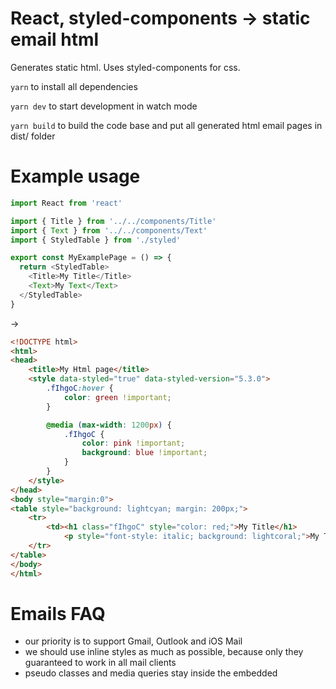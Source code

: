 # React, styled-components -> static email html

Generates static html. Uses styled-components for css.

`yarn` to install all dependencies

`yarn dev` to start development in watch mode

`yarn build` to build the code base and 
put all generated html email pages in dist/ folder

# Example usage

```js
import React from 'react'

import { Title } from '../../components/Title'
import { Text } from '../../components/Text'
import { StyledTable } from './styled'

export const MyExamplePage = () => {
  return <StyledTable>
    <Title>My Title</Title>
    <Text>My Text</Text>
  </StyledTable>
}
```
-> 
```html
<!DOCTYPE html>
<html>
<head>
	<title>My Html page</title>
	<style data-styled="true" data-styled-version="5.3.0">
        .fIhgoC:hover {
            color: green !important;
        }

        @media (max-width: 1200px) {
            .fIhgoC {
                color: pink !important;
                background: blue !important;
            }
        }
	</style>
</head>
<body style="margin:0">
<table style="background: lightcyan; margin: 200px;">
	<tr>
		<td><h1 class="fIhgoC" style="color: red;">My Title</h1>
			<p style="font-style: italic; background: lightcoral;">My Text</p></td>
	</tr>
</table>
</body>
</html>
```

# Emails FAQ

- our priority is to support Gmail, Outlook and iOS Mail
- we should use inline styles as much as possible, because only they guaranteed to work in all mail clients
- pseudo classes and media queries stay inside the embedded <style/> tag, because they cannot be inlined,
  also !important should be added to any rule in these categories to make their specificity higher than inlined styles
- use tables for layouts
- we can test emails on litmus, http://testi.at/, or using https://mailchimp.com/help/test-with-inbox-preview/
- <!DOCTYPE html> must be in resulting html document
- mailchimp and mail clients can add their own postprocessing 

# TODOs

- figure out how to embed images
- unsubscribe link
- “Confirm email address” button (will it call some API method or redirect to a page)
- pass template params to mailchimp
- responsive?
- prepare fonts and upload them somewhere

## References and useful resources on creating emails

[https://templates.mailchimp.com/getting-started/html-email-basics/](https://templates.mailchimp.com/getting-started/html-email-basics/)

[https://templates.mailchimp.com/resources/email-client-css-support/](https://templates.mailchimp.com/resources/email-client-css-support/)

[https://www.caniemail.com/](https://www.caniemail.com/)

[https://docs.google.com/spreadsheets/d/1LMIT7wvUHgEncYHtI1TssjICxwa-hDAs9ui0-Lvkido/edit?usp=sharing](https://docs.google.com/spreadsheets/d/1LMIT7wvUHgEncYHtI1TssjICxwa-hDAs9ui0-Lvkido/edit?usp=sharing)

[https://paddle.com/blog/why-we-created-an-email-system-using-react/](https://paddle.com/blog/why-we-created-an-email-system-using-react/)

[https://building.lang.ai/how-to-build-emails-with-react-fcf941b125d1](https://building.lang.ai/how-to-build-emails-with-react-fcf941b125d1)

[Article on how to style emails](https://webcache.googleusercontent.com/search?q=cache:Qpic5sqjfB0J:https://customer.io/blog/how-to-make-css-play-nice-in-html-emails-without-breaking-everything/+&cd=1&hl=en&ct=clnk&gl=ru)

[Responsive emails](https://css-tricks.com/ideas-behind-responsive-emails/)

[Discussion in styled-components repo](https://github.com/styled-components/styled-components/issues/1116)

[Similar approach and stack](https://github.com/acro5piano/react-emailify)

[Some other repo related to the subject](https://github.com/sbekrin/styled-email-components)

[Discussion about react emails](https://spectrum.chat/react/general/how-do-you-write-emails~f60d85ff-3154-4248-86c0-cb3cae65543f)

[Alternative to juice](http://styliner.slaks.net/)

[https://gist.github.com/ArtyomResh/008b285d4a6aec3493bd911661ebe53e](https://gist.github.com/ArtyomResh/008b285d4a6aec3493bd911661ebe53e)

[https://github.com/chromakode/react-html-email](https://github.com/chromakode/react-html-email)

[https://github.com/lang-ai/react-emails](https://github.com/lang-ai/react-emails)

